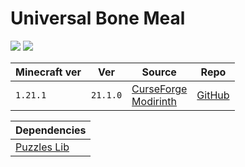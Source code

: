 # Universal Bone Meal

![](https://i.imgur.com/q3CooZb.png)
![](https://youtu.be/_6uD6TSJ758)

| Minecraft ver | Ver      | Source                                                                                             | Repo                                                 |
| ------------- | -------- | -------------------------------------------------------------------------------------------------- | ---------------------------------------------------- |
| `1.21.1`      | `21.1.0` | [CurseForge](https://www.curseforge.com/minecraft/mc-mods/universal-bone-meal-forge)<br>[Modirinth](https://modrinth.com/mod/universal-bone-meal) | [GitHub](https://github.com/Fuzss/universalbonemeal) |

| Dependencies                    |
| ------------------------------- |
| [Puzzles Lib](Puzzles%20Lib.md) |
